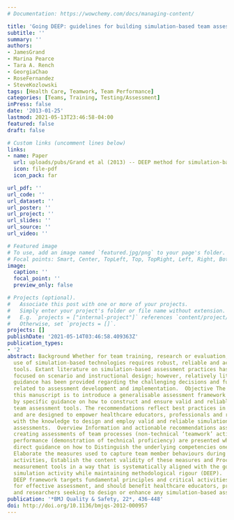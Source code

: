 ```yaml
---
# Documentation: https://wowchemy.com/docs/managing-content/

title: 'Going DEEP: guidelines for building simulation-based team assessments'
subtitle: ''
summary: ''
authors:
- JamesGrand
- Marina Pearce
- Tara A. Rench
- GeorgiaChao
- RoseFernandez
- SteveKozlowski
tags: [Health Care, Teamwork, Team Performance]
categories: [Teams, Training, Testing/Assessment]
inPress: false
date: '2013-01-25'
lastmod: 2021-05-13T23:46:58-04:00
featured: false
draft: false

# Custom links (uncomment lines below)
links:
- name: Paper
  url: uploads/pubs/Grand et al (2013) -- DEEP method for simulation-based team assessment.pdf
  icon: file-pdf
  icon_pack: far

url_pdf: ''
url_code: ''
url_dataset: ''
url_poster: ''
url_project: ''
url_slides: ''
url_source: ''
url_video: ''

# Featured image
# To use, add an image named `featured.jpg/png` to your page's folder.
# Focal points: Smart, Center, TopLeft, Top, TopRight, Left, Right, BottomLeft, Bottom, BottomRight.
image:
  caption: ''
  focal_point: ''
  preview_only: false

# Projects (optional).
#   Associate this post with one or more of your projects.
#   Simply enter your project's folder or file name without extension.
#   E.g. `projects = ["internal-project"]` references `content/project/deep-learning/index.md`.
#   Otherwise, set `projects = []`.
projects: []
publishDate: '2021-05-14T03:46:58.409363Z'
publication_types:
- '2'
abstract: Background Whether for team training, research or evaluation, making effective
  use of simulation-based technologies requires robust, reliable and accurate assessment
  tools. Extant literature on simulation-based assessment practices has primarily
  focused on scenario and instructional design; however, relatively little direct
  guidance has been provided regarding the challenging decisions and fundamental principles
  related to assessment development and implementation.  Objective The objective of
  this manuscript is to introduce a generalisable assessment framework supplemented
  by specific guidance on how to construct and ensure valid and reliable simulation-based
  team assessment tools. The recommendations reflect best practices in assessment
  and are designed to empower healthcare educators, professionals and researchers
  with the knowledge to design and employ valid and reliable simulation-based team
  assessments.  Overview Information and actionable recommendations associated with
  creating assessments of team processes (non-technical ‘teamwork’ activities) and
  performance (demonstration of technical proficiency) are presented which provide
  direct guidance on how to Distinguish the underlying competencies one aims to assess,
  Elaborate the measures used to capture team member behaviours during simulation
  activities, Establish the content validity of these measures and Proceduralise the
  measurement tools in a way that is systematically aligned with the goals of the
  simulation activity while maintaining methodological rigour (DEEP).  Summary The
  DEEP framework targets fundamental principles and critical activities that are important
  for effective assessment, and should benefit healthcare educators, professionals
  and researchers seeking to design or enhance any simulation-based assessment effort.
publication: '*BMJ Quality & Safety, 22*, 436-448'
doi: http://doi.org/10.1136/bmjqs-2012-000957
---
```

